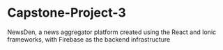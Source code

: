 # Capstone-Project-3
NewsDen, a news aggregator platform created using the React and Ionic frameworks, with Firebase as the backend infrastructure
